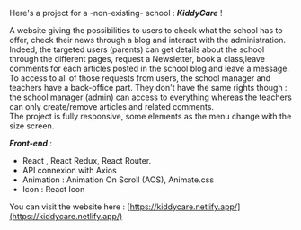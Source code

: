 Here's a project for a -non-existing- school : **_KiddyCare_** !  

A website giving the possibilities to users to check what the school has to offer, check their news through a blog and interact with the administration.  
Indeed, the targeted users (parents) can get details about the school through the different pages, request a Newsletter, book a class,leave comments for each articles posted in the school blog and leave a message.  
To access to all of those requests from users, the school manager and teachers have a back-office part. They don't have the same rights though : the school manager (admin) can access to everything whereas the teachers can only create/remove articles and related comments.   
The project is fully responsive, some elements as the menu change with the size screen.  


**_Front-end_** : 
- React , React Redux, React Router.
- API connexion with Axios
- Animation : Animation On Scroll (AOS), Animate.css
- Icon : React Icon
  
You can visit the website here : [https://kiddycare.netlify.app/](https://kiddycare.netlify.app/)